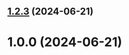 ## [1.2.3](https://github.com/ervidmaer/git-extended/compare/1.0.0...1.2.3) (2024-06-21)



# 1.0.0 (2024-06-21)



